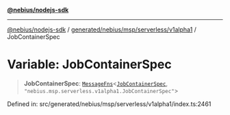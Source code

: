 [**@nebius/nodejs-sdk**](../../../../../../README.md)

---

[@nebius/nodejs-sdk](../../../../../../README.md) / [generated/nebius/msp/serverless/v1alpha1](../README.md) / JobContainerSpec

# Variable: JobContainerSpec

> **JobContainerSpec**: [`MessageFns`](../../../../../../runtime/protos/core/interfaces/MessageFns.md)\<[`JobContainerSpec`](../interfaces/JobContainerSpec.md), `"nebius.msp.serverless.v1alpha1.JobContainerSpec"`\>

Defined in: src/generated/nebius/msp/serverless/v1alpha1/index.ts:2461
